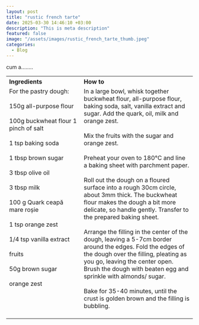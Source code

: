 ```yaml
---
layout: post
title: "rustic french tarte"
date: 2025-03-30 14:46:10 +03:00
description: "This is meta description"
featured: false
image: "/assets/images/rustic_french_tarte_thumb.jpeg"
categories:
  - Blog
---
```


cum a........

<table style="width: 100%; border-collapse: collapse;">
  <tr>
    <th style="text-align: left;width: 40%;vertical-align: top;">Ingredients</th>
    <th style="text-align: left;width: 60%;vertical-align: top;">How to</th>
  </tr>
  <tr>
    <td style="text-align: left;width: 40%;vertical-align: top;">
      For the pastry dough:<br><br>
      150g all-purpose flour<br><br>
      100g buckwheat flour
      1 pinch of salt<br><br>
      1 tsp baking soda<br><br>
      1 tbsp brown sugar<br><br>
      3 tbsp olive oil<br><br>
      3 tbsp milk<br><br>
      100 g Quark ceapă mare roșie<br><br>
      1 tsp orange zest<br><br>
      1/4 tsp vanilla extract<br><br>
      fruits<br><br>
      50g brown sugar<br><br>
      orange zest<br><br>
    </td>
    <td style="text-align: left;width: 60%;vertical-align: top;">
      In a large bowl, whisk together buckwheat flour, all-purpose flour, baking soda, salt, vanilla extract and sugar. Add the quark, oil, milk and orange zest.<br><br>
      Mix the fruits with the sugar and orange zest.<br><br>
      Preheat your oven to 180°C and line a baking sheet with parchment paper.<br><br>
      Roll out the dough on a floured surface into a rough 30cm circle, about 3mm thick. The buckwheat flour makes the dough a bit more delicate, so handle gently. Transfer to the prepared baking sheet.<br><br>
      Arrange the filling in the center of the dough, leaving a 5-7cm border around the edges. Fold the edges of the dough over the filling, pleating as you go, leaving the center open. Brush the dough with beaten egg and sprinkle with almonds/ sugar.<br><br>
      Bake for 35-40 minutes, until the crust is golden brown and the filling is bubbling.<br><br>
    </td>
  </tr>
</table>
